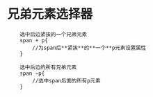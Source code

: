 # 兄弟元素选择器
```
    选中后边紧挨的一个兄弟元素
    span + p{
        //为span后**紧挨**的**一个**p元素设置属性
    }
```
```
    选中后边的所有兄弟元素
    span ~p{
        //选中span后面的所有p元素
    }
```
